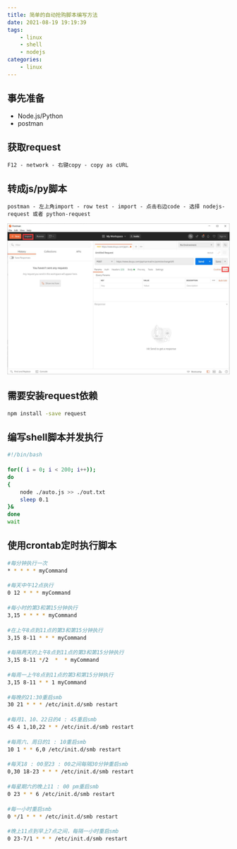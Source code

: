 ```yaml
---
title: 简单的自动抢购脚本编写方法
date: 2021-08-19 19:19:39
tags:
	- linux
	- shell
	- nodejs
categories: 
    - linux
---
```


## 事先准备

* Node.js/Python
* postman

## 获取request

```
F12 - network - 右键copy - copy as cURL
```

## 转成js/py脚本

```
postman - 左上角import - row test - import - 点击右边code - 选择 nodejs-request 或者 python-request
```

![1](auto-script/file.png)

## 需要安装request依赖

``` bash
npm install -save request
```

## 编写shell脚本并发执行

```bash
#!/bin/bash

for(( i = 0; i < 200; i++));
do
{
    node ./auto.js >> ./out.txt
    sleep 0.1
}&
done
wait
```

## 使用crontab定时执行脚本
```bash
#每分钟执行一次
* * * * * myCommand

#每天中午12点执行
0 12 * * * myCommand

#每小时的第3和第15分钟执行
3,15 * * * * myCommand

#在上午8点到11点的第3和第15分钟执行
3,15 8-11 * * * myCommand

#每隔两天的上午8点到11点的第3和第15分钟执行
3,15 8-11 */2  *  * myCommand

#每周一上午8点到11点的第3和第15分钟执行
3,15 8-11 * * 1 myCommand

#每晚的21:30重启smb
30 21 * * * /etc/init.d/smb restart

#每月1、10、22日的4 : 45重启smb
45 4 1,10,22 * * /etc/init.d/smb restart

#每周六、周日的1 : 10重启smb
10 1 * * 6,0 /etc/init.d/smb restart

#每天18 : 00至23 : 00之间每隔30分钟重启smb
0,30 18-23 * * * /etc/init.d/smb restart

#每星期六的晚上11 : 00 pm重启smb
0 23 * * 6 /etc/init.d/smb restart

#每一小时重启smb
0 */1 * * * /etc/init.d/smb restart

#晚上11点到早上7点之间，每隔一小时重启smb
0 23-7/1 * * * /etc/init.d/smb restart
```
